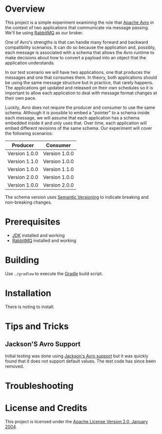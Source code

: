 # Overview
This project is a simple experiment examining the role that
[Apache Avro](https://avro.apache.org/) in the context of two applications
that communicate via message passing.  We'll be using
[RabbitMQ](https://www.rabbitmq.com/) as our broker.  

One of Avro's strengths is that can handle many forward and backward
compatibility scenarios.  It can do so because the application and, possibly,
each message is associated with a schema that allows the Avro runtime to
make decisions about how to convert a payload into an object that the application
understands.

In our test scenario we will have two applications, one that produces the
messages and one that consumes them.  In theory, both applications should be
using the same message structure but in practice, that rarely happens.  The
applications get updated and released on their own schedules so it is important
to allow each application to deal with message format changes at their own pace.

Luckily, Avro does not require the producer and consumer to use the same
schema.  Although it is possible to embed a "pointer" to a schema inside
each message, we will assume that each application has a schema embedded
inside it and only uses that.  Over time, each application will embed different
revisions of the same schema.  Our experiment will cover the following
scenarios:

| Producer      | Consumer      |
| ------------- | ------------- |
| Version 1.0.0 | Version 1.0.0 |
| Version 1.1.0 | Version 1.0.0 |
| Version 1.0.0 | Version 1.1.0 |
| Version 2.0.0 | Version 1.0.0 |
| Version 1.0.0 | Version 2.0.0 |

The schema version uses [Semantic Versioning](http://semver.org/) to indicate
breaking and non-breaking changes.

# Prerequisites

* [JDK](http://www.oracle.com/technetwork/java/index.html) installed and working
* [RabbitMQ](https://www.rabbitmq.com/) installed and working

# Building
Use `./gradlew` to execute the [Gradle](https://gradle.org/) build script.

# Installation
There is noting to install.

# Tips and Tricks
## Jackson'S Avro Support
Initial testing was done using [Jackson's Avro support](https://github.com/FasterXML/jackson-dataformats-binary/tree/master/avro)
but it was quickly found that it does not support default values.  The test code has
since been removed.

# Troubleshooting

# License and Credits
This project is licensed under the [Apache License Version 2.0, January 2004](http://www.apache.org/licenses/).
